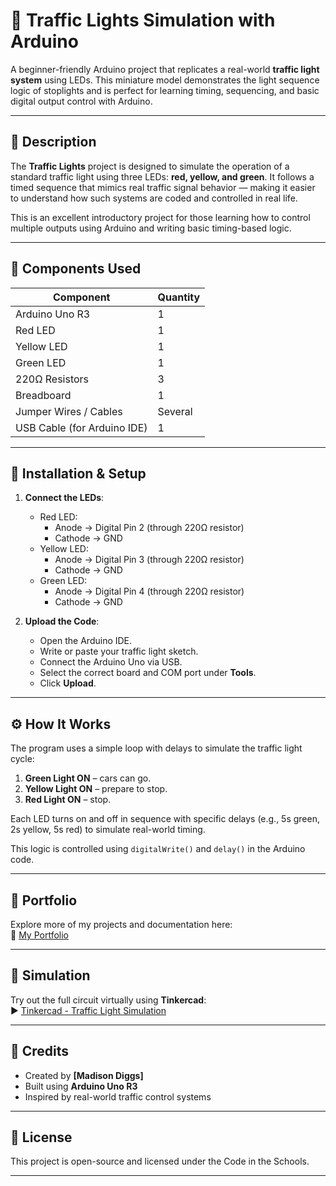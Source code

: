 # 🚦 Traffic Lights Simulation with Arduino

A beginner-friendly Arduino project that replicates a real-world **traffic light system** using LEDs. This miniature model demonstrates the light sequence logic of stoplights and is perfect for learning timing, sequencing, and basic digital output control with Arduino.

---

## 📝 Description

The **Traffic Lights** project is designed to simulate the operation of a standard traffic light using three LEDs: **red, yellow, and green**. It follows a timed sequence that mimics real traffic signal behavior — making it easier to understand how such systems are coded and controlled in real life.

This is an excellent introductory project for those learning how to control multiple outputs using Arduino and writing basic timing-based logic.

---

## 🔧 Components Used

| Component             | Quantity |
|-----------------------|----------|
| Arduino Uno R3        | 1        |
| Red LED               | 1        |
| Yellow LED            | 1        |
| Green LED             | 1        |
| 220Ω Resistors        | 3        |
| Breadboard            | 1        |
| Jumper Wires / Cables | Several  |
| USB Cable (for Arduino IDE) | 1   |

---

## 🚀 Installation & Setup

1. **Connect the LEDs**:
   - Red LED:
     - Anode → Digital Pin 2 (through 220Ω resistor)
     - Cathode → GND
   - Yellow LED:
     - Anode → Digital Pin 3 (through 220Ω resistor)
     - Cathode → GND
   - Green LED:
     - Anode → Digital Pin 4 (through 220Ω resistor)
     - Cathode → GND

2. **Upload the Code**:
   - Open the Arduino IDE.
   - Write or paste your traffic light sketch.
   - Connect the Arduino Uno via USB.
   - Select the correct board and COM port under **Tools**.
   - Click **Upload**.

---

## ⚙️ How It Works

The program uses a simple loop with delays to simulate the traffic light cycle:

1. **Green Light ON** – cars can go.
2. **Yellow Light ON** – prepare to stop.
3. **Red Light ON** – stop.

Each LED turns on and off in sequence with specific delays (e.g., 5s green, 2s yellow, 5s red) to simulate real-world timing.

This logic is controlled using `digitalWrite()` and `delay()` in the Arduino code.

---

## 💼 Portfolio

Explore more of my projects and documentation here:  
🔗 [My Portfolio](https://sites.google.com/d/1kRYFgoPpI5KiRHlfU4u9C--i8z4OA6I5/p/1_ZLDAirpPNf5aijgyz-LQdDFrC5D1Gd2/edit)

---

## 🔬 Simulation

Try out the full circuit virtually using **Tinkercad**:  
▶️ [Tinkercad - Traffic Light Simulation](https://www.tinkercad.com/things/8ZzKbSonJFC-copy-of-traffic-light-challenge/editel?returnTo=https%3A%2F%2Fwww.tinkercad.com%2Fdashboard%2Fdesigns%2Fcircuits%3Fq%3DTr%26page%3D1)

---

## 🙌 Credits

- Created by **[Madison Diggs]**
- Built using **Arduino Uno R3**
- Inspired by real-world traffic control systems

---

## 📄 License

This project is open-source and licensed under the Code in the Schools.

---
